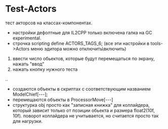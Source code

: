 # Test-Actors
 
тест акторсов на классах-компонентах. 

- настройки дефолтные для IL2CPP только включена галка на GC experimental. 
- строчка scripting 
define ACTORS_TAGS_6; (все эти настройки в tools->Actors меню эдитора можно отключить\включить)

1) ввести число обьектов, которые будут перемещаться по экрану, нажать "ввод"
2) нажать кнопку нужного теста

..
- создаются объекты в скриптах с соответствующим названием ModelChief[---];
- перемещаются объекты в ProcessorMove[---]
- структурка obj просто как "записная книжка" для коллайдера, который зависит только от позиции обьекта и размера float2(10f, 10f). 
поворот коллайдера не учитывается, но считается просто так для нагрузки.

